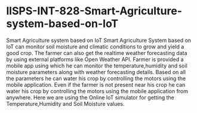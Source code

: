 # llSPS-INT-828-Smart-Agriculture-system-based-on-IoT
Smart Agriculture system based on IoT
Smart Agriculture System based on IoT can monitor soil moisture and climatic conditions to grow and yield a good crop.
The farmer can also get the realtime weather forecasting data by using external platforms like Open Weather API.
Farmer is provided a mobile app using which he can monitor the temperature,humidity and soil moisture parameters along with weather forecasting details.
Based on all the parameters he can water his crop by controlling the motors using the mobile application.
Even if the farmer is not present near his crop he can water his crop by controlling the motors using the mobile application from anywhere.
Here we are using the Online IoT simulator for getting the Temperature,Humidity and Soil Moisture values.
